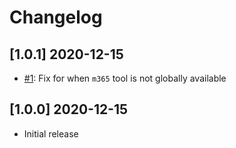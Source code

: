 # Changelog

## [1.0.1] 2020-12-15

- [#1](https://github.com/ValoIntranet/doctor-sample/issues/1): Fix for when `m365` tool is not globally available

## [1.0.0] 2020-12-15

- Initial release